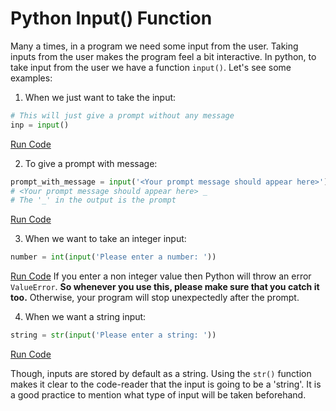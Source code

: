 # Python Input() Function

Many a times, in a program we need some input from the user. Taking inputs from the user makes the program feel a bit interactive. In python, to take input from the user we have a function `input()`. Let's see some examples:

1. When we just want to take the input:
```python
# This will just give a prompt without any message
inp = input()
```
[Run Code](https://repl.it/CUqX/0)

2. To give a prompt with message:
```Python
prompt_with_message = input('<Your prompt message should appear here>')
# <Your prompt message should appear here> _
# The '_' in the output is the prompt
```
[Run Code](https://repl.it/CUqX/1)

3. When we want to take an integer input:
```Python
number = int(input('Please enter a number: '))
```
[Run Code](https://repl.it/CUqX/2)
If you enter a non integer value then Python will throw an error `ValueError`. **So whenever you use this, please make sure that you catch it too.** Otherwise, your program will stop unexpectedly after the prompt.

4. When we want a string input:
```python
string = str(input('Please enter a string: '))
```
[Run Code](https://repl.it/CUqX/3)

Though, inputs are stored by default as a string. Using the `str()` function makes it clear to the code-reader that the input is going to be a 'string'. It is a good practice to mention what type of input will be taken beforehand.
